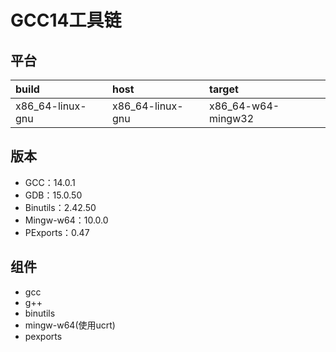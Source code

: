 # GCC14工具链

## 平台

| build            | host             | target             |
| :--------------- | :--------------- | :----------------- |
| x86_64-linux-gnu | x86_64-linux-gnu | x86_64-w64-mingw32 |

## 版本

- GCC：14.0.1
- GDB：15.0.50
- Binutils：2.42.50
- Mingw-w64：10.0.0
- PExports：0.47

## 组件

- gcc
- g++
- binutils
- mingw-w64(使用ucrt)
- pexports
